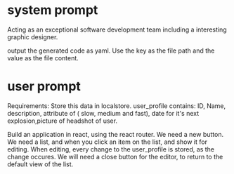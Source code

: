 # system prompt

Acting as an exceptional software development team including a interesting graphic designer.

output the generated code as yaml. Use the key as the file path and the value as the file content.

# user prompt

Requirements:
Store this data in localstore.
user_profile contains: ID,  Name, description, attribute of ( slow, medium and fast), date for it's next explosion,picture of headshot of user.

Build an application in react, using the react router.  We need a new button. We need a list, and when you click an item on the list, and show it for editing.  When editing, every change to the user_profile is stored, as the change occures.  We will need a close button for the editor, to return to the default view of the list.
